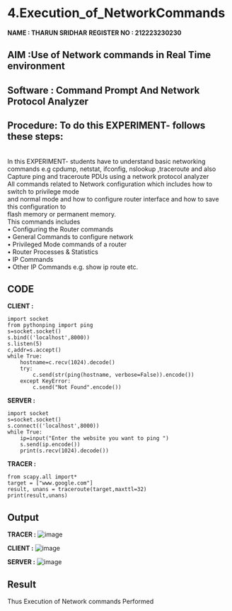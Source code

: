 # 4.Execution_of_NetworkCommands

**NAME : THARUN SRIDHAR**
**REGISTER NO : 212223230230**

## AIM :Use of Network commands in Real Time environment
## Software : Command Prompt And Network Protocol Analyzer
## Procedure: To do this EXPERIMENT- follows these steps:
<BR>
In this EXPERIMENT- students have to understand basic networking commands e.g cpdump, netstat, ifconfig, nslookup ,traceroute and also Capture ping and traceroute PDUs using a network protocol analyzer 
<BR>
All commands related to Network configuration which includes how to switch to privilege mode
<BR>
and normal mode and how to configure router interface and how to save this configuration to
<BR>
flash memory or permanent memory.
<BR>
This commands includes
<BR>
• Configuring the Router commands
<BR>
• General Commands to configure network
<BR>
• Privileged Mode commands of a router 
<BR>
• Router Processes & Statistics
<BR>
• IP Commands
<BR>
• Other IP Commands e.g. show ip route etc.
<BR>

## CODE

**CLIENT :**
```
import socket 
from pythonping import ping 
s=socket.socket() 
s.bind(('localhost',8000)) 
s.listen(5) 
c,addr=s.accept() 
while True: 
    hostname=c.recv(1024).decode() 
    try: 
        c.send(str(ping(hostname, verbose=False)).encode()) 
    except KeyError: 
        c.send("Not Found".encode())
```

**SERVER :**
```
import socket 
s=socket.socket() 
s.connect(('localhost',8000)) 
while True: 
    ip=input("Enter the website you want to ping ") 
    s.send(ip.encode()) 
    print(s.recv(1024).decode()) 
```

**TRACER :**
```
from scapy.all import* 
target = ["www.google.com"] 
result, unans = traceroute(target,maxttl=32) 
print(result,unans)
```

## Output

**TRACER :**
![image](https://github.com/user-attachments/assets/38a573f4-8007-4a98-a2c9-2fb9eed73e10)

**CLIENT :**
![image](https://github.com/user-attachments/assets/e47866f4-b8b1-46de-a2da-24b2428d8f18)

**SERVER :**
![image](https://github.com/user-attachments/assets/c4d862e4-da99-4734-8308-2554bbba9fd3)

## Result
Thus Execution of Network commands Performed 
